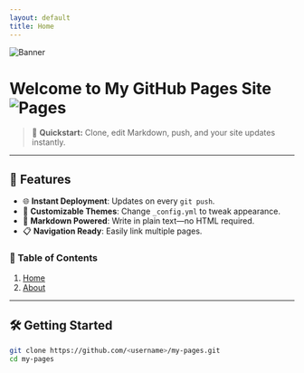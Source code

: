 ```yaml
---
layout: default
title: Home
---
```

![Banner](https://via.placeholder.com/1000x200.png?text=My+Pages+Site)

# Welcome to My GitHub Pages Site ![Pages](https://img.shields.io/badge/GitHub-Pages-blue)

> 🚀 **Quickstart:** Clone, edit Markdown, push, and your site updates instantly.

---

## 🚩 Features

- 🌐 **Instant Deployment**: Updates on every `git push`.
- 🎨 **Customizable Themes**: Change `_config.yml` to tweak appearance.
- 📄 **Markdown Powered**: Write in plain text—no HTML required.
- 📋 **Navigation Ready**: Easily link multiple pages.

### 📑 Table of Contents

1. [Home](index.html)
2. [About](about.html)

---

## 🛠 Getting Started

```bash
git clone https://github.com/<username>/my-pages.git
cd my-pages

